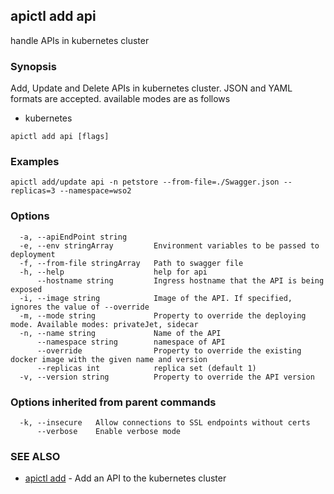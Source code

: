 ## apictl add api

handle APIs in kubernetes cluster 

### Synopsis

Add, Update and Delete APIs in kubernetes cluster. JSON and YAML formats are accepted.
available modes are as follows
* kubernetes

```
apictl add api [flags]
```

### Examples

```
apictl add/update api -n petstore --from-file=./Swagger.json --replicas=3 --namespace=wso2
```

### Options

```
  -a, --apiEndPoint string      
  -e, --env stringArray         Environment variables to be passed to deployment
  -f, --from-file stringArray   Path to swagger file
  -h, --help                    help for api
      --hostname string         Ingress hostname that the API is being exposed
  -i, --image string            Image of the API. If specified, ignores the value of --override
  -m, --mode string             Property to override the deploying mode. Available modes: privateJet, sidecar
  -n, --name string             Name of the API
      --namespace string        namespace of API
      --override                Property to override the existing docker image with the given name and version
      --replicas int            replica set (default 1)
  -v, --version string          Property to override the API version
```

### Options inherited from parent commands

```
  -k, --insecure   Allow connections to SSL endpoints without certs
      --verbose    Enable verbose mode
```

### SEE ALSO

* [apictl add](apictl_add.md)	 - Add an API to the kubernetes cluster

